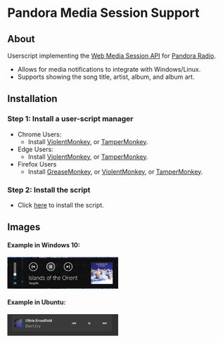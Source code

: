 # Pandora Media Session Support
## About
Userscript implementing the [Web Media Session API](https://developer.mozilla.org/en-US/docs/Web/API/Media_Session_API) for [Pandora Radio](https://pandora.com).

- Allows for media notifications to integrate with Windows/Linux.
- Supports showing the song title, artist, album, and album art.

## Installation
### Step 1: Install a user-script manager
* Chrome Users:
  * Install [ViolentMonkey](https://chrome.google.com/webstore/detail/violentmonkey/jinjaccalgkegednnccohejagnlnfdag), or [TamperMonkey](https://chrome.google.com/webstore/detail/tampermonkey/dhdgffkkebhmkfjojejmpbldmpobfkfo).
* Edge Users: 
  * Install [ViolentMonkey](https://microsoftedge.microsoft.com/addons/detail/violentmonkey/eeagobfjdenkkddmbclomhiblgggliao?hl=en-US), or [TamperMonkey](https://microsoftedge.microsoft.com/addons/detail/tampermonkey/iikmkjmpaadaobahmlepeloendndfphd?hl=en-US).
* Firefox Users
  * Install [GreaseMonkey](https://addons.mozilla.org/en-US/firefox/addon/greasemonkey/), or [ViolentMonkey](https://addons.mozilla.org/en-US/firefox/addon/violentmonkey/), or [TamperMonkey](https://addons.mozilla.org/en-US/firefox/addon/tampermonkey/).
 
 ### Step 2: Install the script
 * Click [here](https://raw.githubusercontent.com/snaphat/pandora_media_session/main/pandora_media_session.user.js) to install the script.
 
## Images
#### Example in Windows 10:
<img alt="Windows 10 Media Session OSD" src="https://github.com/snaphat/pandora_media_session/blob/assets/win10_osd.png?raw=true" width="50%">

#### Example in Ubuntu:
<img alt="Ubuntu Media Session OSD" src="https://github.com/snaphat/pandora_media_session/blob/assets/ubuntu_osd.png?raw=true" width="50%">
  
